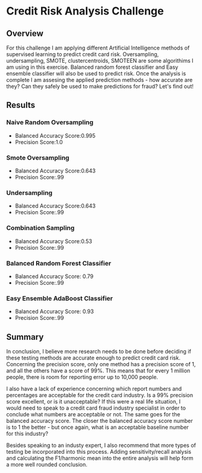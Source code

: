 # Credit Risk Analysis Challenge

## Overview
For this challenge I am applying different Artificial Intelligence methods of supervised learning to predict credit card risk. Oversampling, undersampling, SMOTE, clustercentroids, SMOTEEN are some algorithims I am using in this exercise. Balanced random forest classifier and Easy ensemble classifier will also be used to predict risk. Once the analysis is complete I am assesing the applied prediction methods - how accurate are they? Can they safely be used to make predictions for fraud? Let's find out!

## Results

### Naive Random Oversampling
- Balanced Accuracy Score:0.995
- Precision Score:1.0

### Smote Oversampling
- Balanced Accuracy Score:0.643 
- Precision Score:.99

### Undersampling
- Balanced Accuracy Score:0.643 
- Precision Score:.99

### Combination Sampling
- Balanced Accuracy Score:0.53
- Precision Score:.99

### Balanced Random Forest Classifier
- Balanced Accuracy Score: 0.79
- Precision Score:.99

### Easy Ensemble AdaBoost Classifier
- Balanced Accuracy Score: 0.93
- Precision Score:.99

## Summary
In conclusion, I believe more research needs to be done before deciding if these testing methods are accurate enough to predict credit card risk. Concerning the precision score, only one method has a precision score of 1, and all the others have a score of 99%. This means that for every 1 million people, there is room for reporting error up to 10,000 people.

I also have a lack of experience concerning which report numbers and percentages are acceptable for the credit card industry. Is a 99% precision score excellent, or is it unacceptable? If this were a real life situation, I would need to speak to a credit card fraud industry specialist in order to conclude what numbers are acceptable or not. The same goes for the balanced accuracy score. The closer the balanced accuracy score number is to 1 the better - but once again, what is an acceptable baseline number for this industry?

Besides speaking to an industy expert, I also recommend that more types of testing be incorporated into this process. Adding  sensitivity/recall analysis and calculating the F1/harmonic mean into the entire analysis will help form a more well rounded conclusion.



























